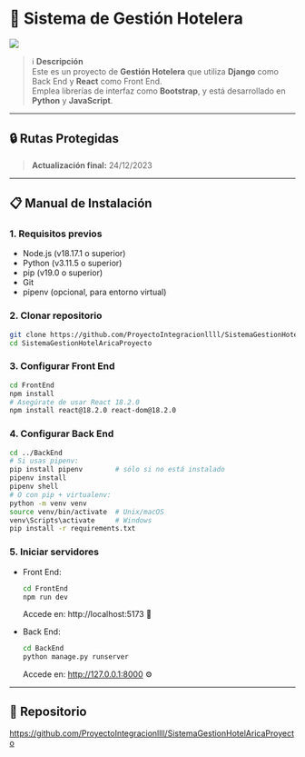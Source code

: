 # 🏨 Sistema de Gestión Hotelera

<image src="https://github.com/user-attachments/assets/0d6bbb28-6c71-49c4-bcc8-f84897191791" with='700px'>

> ℹ️ **Descripción**  
> Este es un proyecto de **Gestión Hotelera** que utiliza **Django** como Back End y **React** como Front End.  
> Emplea librerías de interfaz como **Bootstrap**, y está desarrollado en **Python** y **JavaScript**.

---

## 🔒 Rutas Protegidas  
> **Actualización final:** 24/12/2023

---

## 📋 Manual de Instalación

### 1. Requisitos previos  
- Node.js (v18.17.1 o superior)  
- Python (v3.11.5 o superior)  
- pip (v19.0 o superior)  
- Git  
- pipenv (opcional, para entorno virtual)

### 2. Clonar repositorio  
```bash
git clone https://github.com/ProyectoIntegracionllll/SistemaGestionHotelAricaProyecto.git
cd SistemaGestionHotelAricaProyecto
```

### 3. Configurar Front End  
```bash
cd FrontEnd
npm install
# Asegúrate de usar React 18.2.0
npm install react@18.2.0 react-dom@18.2.0
```

### 4. Configurar Back End  
```bash
cd ../BackEnd
# Si usas pipenv:
pip install pipenv        # sólo si no está instalado
pipenv install
pipenv shell
# O con pip + virtualenv:
python -m venv venv
source venv/bin/activate  # Unix/macOS
venv\Scripts\activate     # Windows
pip install -r requirements.txt
```

### 5. Iniciar servidores  
- Front End:  
  ```bash
  cd FrontEnd
  npm run dev
  ```  
  Accede en: http://localhost:5173 🚀

- Back End:  
  ```bash
  cd BackEnd
  python manage.py runserver
  ```  
  Accede en: http://127.0.0.1:8000 ⚙️

---

## 📂 Repositorio  
https://github.com/ProyectoIntegracionllll/SistemaGestionHotelAricaProyecto  
